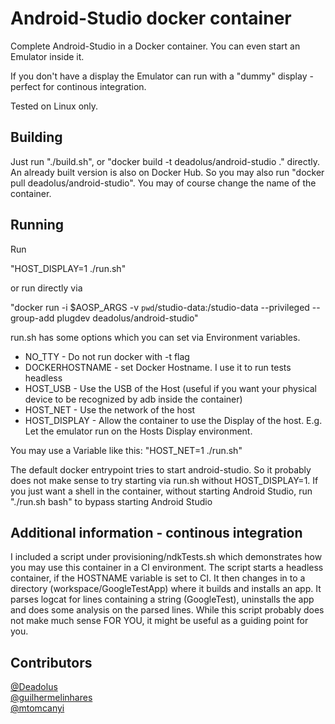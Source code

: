 Android-Studio docker container
============
Complete Android-Studio in a Docker container.
You can even start an Emulator inside it.

If you don't have a display the Emulator can run with a "dummy" display - perfect for continous integration.

Tested on Linux only.

Building
-------------
Just run "./build.sh", or "docker build -t deadolus/android-studio ." directly.
An already built version is also on Docker Hub. So you may also run "docker pull deadolus/android-studio".
You may of course change the name of the container.

Running
-------------
Run

"HOST_DISPLAY=1 ./run.sh"

or run directly via

"docker run -i $AOSP_ARGS -v `pwd`/studio-data:/studio-data --privileged --group-add plugdev deadolus/android-studio"


run.sh has some options which you can set via Environment variables.

* NO_TTY - Do not run docker with -t flag
* DOCKERHOSTNAME - set Docker Hostname. I use it to run tests headless
* HOST_USB - Use the USB of the Host (useful if you want your physical device to be recognized by adb inside the container)
* HOST_NET - Use the network of the host
* HOST_DISPLAY - Allow the container to use the Display of the host. E.g. Let the emulator run on the Hosts Display environment.

You may use a Variable like this: "HOST_NET=1 ./run.sh"

The default docker entrypoint tries to start android-studio.
So it probably does not make sense to try starting via run.sh without
HOST_DISPLAY=1.
If you just want a shell in the container, without starting Android Studio, run "./run.sh bash" to bypass starting Android Studio

Additional information - continous integration
-------------
I included a script under provisioning/ndkTests.sh which demonstrates how you may use this container in a CI environment.
The script starts a headless container, if the HOSTNAME variable is set to CI.
It then changes in to a directory (workspace/GoogleTestApp) where it builds and installs an app.
It parses logcat for lines containing a string (GoogleTest), uninstalls the app and does some analysis on the parsed lines.
While this script probably does not make much sense FOR YOU, it might be useful as a guiding point for you.

Contributors
------------
[@Deadolus](https://github.com/Deadolus)  
[@guilhermelinhares](https://github.com/guilhermelinhares)  
[@mtomcanyi](https://github.com/mtomcanyi)
